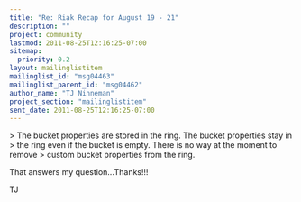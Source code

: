 ```yaml
---
title: "Re: Riak Recap for August 19 - 21"
description: ""
project: community
lastmod: 2011-08-25T12:16:25-07:00
sitemap:
  priority: 0.2
layout: mailinglistitem
mailinglist_id: "msg04463"
mailinglist_parent_id: "msg04462"
author_name: "TJ Ninneman"
project_section: "mailinglistitem"
sent_date: 2011-08-25T12:16:25-07:00
---
```


&gt; The bucket properties are stored in the ring. The bucket properties stay in 
&gt; the ring even if the bucket is empty. There is no way at the moment to remove 
&gt; custom bucket properties from the ring.

That answers my question...Thanks!!!

TJ
